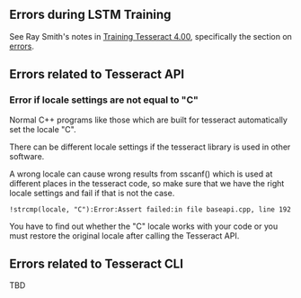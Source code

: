 ## Errors during LSTM Training

See  Ray Smith's notes in  [Training Tesseract 4.00](tess4/TrainingTesseract-4.00.md),
specifically the section on [errors](tess4/TrainingTesseract-4.00.md#error-messages-from-training).


## Errors related to Tesseract API

### Error if locale settings are not equal to "C"

Normal C++ programs like those which are built for tesseract automatically
set the locale "C".

There can be different locale settings if the tesseract library is used
in other software.

A wrong locale can cause wrong results from sscanf() which is used at
different places in the tesseract code, so make sure that we have the
right locale settings and fail if that is not the case.

```
!strcmp(locale, "C"):Error:Assert failed:in file baseapi.cpp, line 192
```

You have to find out whether the "C" locale works with your code or you must restore
the original locale after calling the Tesseract API.


## Errors related to Tesseract CLI

TBD

